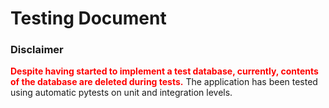 # Testing Document

### **Disclaimer**
<font color="red">**Despite having started to implement a test database, currently, contents of the database are deleted during tests.**</font>
The application has been tested using automatic pytests on unit and integration levels.

